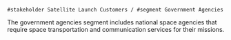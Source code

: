     #stakeholder Satellite Launch Customers / #segment Government Agencies
The government agencies segment includes national space agencies that require space transportation and communication services for their missions.

